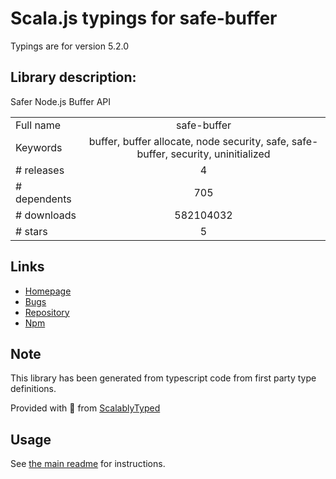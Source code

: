 
# Scala.js typings for safe-buffer

Typings are for version 5.2.0

## Library description:
Safer Node.js Buffer API

|                    |                 |
| ------------------ | :-------------: |
| Full name          | safe-buffer |
| Keywords           | buffer, buffer allocate, node security, safe, safe-buffer, security, uninitialized |
| # releases         | 4 |
| # dependents       | 705 |
| # downloads        | 582104032 |
| # stars            | 5 |

## Links
- [Homepage](https://github.com/feross/safe-buffer)
- [Bugs](https://github.com/feross/safe-buffer/issues)
- [Repository](https://github.com/feross/safe-buffer)
- [Npm](https://www.npmjs.com/package/safe-buffer)
    


## Note
This library has been generated from typescript code from first party type definitions.

Provided with :purple_heart: from [ScalablyTyped](https://github.com/oyvindberg/ScalablyTyped)

## Usage
See [the main readme](../../readme.md) for instructions.



